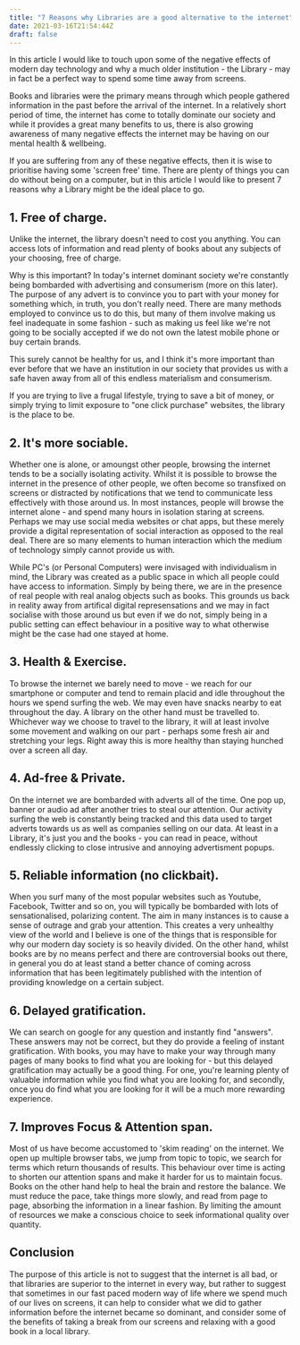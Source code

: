 ```yaml
---
title: "7 Reasons why Libraries are a good alternative to the internet"
date: 2021-03-16T21:54:44Z
draft: false
---
```


In this article I would like to touch upon some of the negative effects of modern day technology and why a much older institution - the Library - may in fact be a perfect way to spend some time away from screens.

<!--more-->

Books and libraries were the primary means through which people gathered information in the past before the arrival of the internet. In a relatively short period of time, the internet has come to totally dominate our society and while it provides a great many benefits to us, there is also growing awareness of many negative effects the internet may be having on our mental health & wellbeing.

If you are suffering from any of these negative effects, then it is wise to prioritise having some 'screen free' time. There are plenty of things you can do without being on a computer, but in this article I would like to present 7 reasons why a Library might be the ideal place to go.

## 1. Free of charge. 

Unlike the internet, the library doesn't need to cost you anything. You can access lots of information and read plenty of books about any subjects of your choosing, free of charge. 

Why is this important? In today's internet dominant society we're constantly being bombarded with advertising and consumerism (more on this later). The purpose of any advert is to convince you to part with your money for something which, in truth, you don't really need. There are many methods employed to convince us to do this, but many of them involve making us feel inadequate in some fashion - such as making us feel like we're not going to be socially accepted if we do not own the latest mobile phone or buy certain brands.

This surely cannot be healthy for us, and I think it's more important than ever before that we have an institution in our society that provides us with a safe haven away from all of this endless materialism and consumerism.

If you are trying to live a frugal lifestyle, trying to save a bit of money, or simply trying to limit exposure to "one click purchase" websites, the library is the place to be.

## 2. It's more sociable. 

Whether one is alone, or amoungst other people, browsing the internet tends to be a socially isolating activity. Whilst it is possible to browse the internet in the presence of other people, we often become so transfixed on screens or distracted by notifications that we tend to communicate less effectively with those around us. In most instances, people will browse the internet alone - and spend many hours in isolation staring at screens. Perhaps we may use social media websites or chat apps, but these merely provide a digital representation of social interaction as opposed to the real deal. There are so many elements to human interaction which the medium of technology simply cannot provide us with.

While PC's (or Personal Computers) were invisaged with individualism in mind, the Library was created as a public space in which all people could have access to information. Simply by being there, we are in the presence of real people with real analog objects such as books. This grounds us back in reality away from artifical digital represensations and we may in fact socialise with those around us but even if we do not, simply being in a public setting can effect behaviour in a positive way to what otherwise might be the case had one stayed at home.

## 3. Health & Exercise. 

To browse the internet we barely need to move - we reach for our smartphone or computer and tend to remain placid and idle throughout the hours we spend surfing the web. We may even have snacks nearby to eat throughout the day. A library on the other hand must be travelled to. Whichever way we choose to travel to the library, it will at least involve some movement and walking on our part - perhaps some fresh air and stretching your legs. Right away this is more healthy than staying hunched over a screen all day.

## 4. Ad-free & Private. 

On the internet we are bombarded with adverts all of the time. One pop up, banner or audio ad after another tries to steal our attention. Our activity surfing the web is constantly being tracked and this data used to target adverts towards us as well as companies selling on our data. At least in a Library, it's just you and the books - you can read in peace, without endlessly clicking to close intrusive and annoying advertisment popups.

## 5. Reliable information (no clickbait). 

When you surf many of the most popular websites such as Youtube, Facebook, Twitter and so on, you will typically be bombarded with lots of sensationalised, polarizing content. The aim in many instances is to cause a sense of outrage and grab your attention. This creates a very unhealthy view of the world and I believe is one of the things that is responsible for why our modern day society is so heavily divided. On the other hand, whilst books are by no means perfect and there are controversial books out there, in general you do at least stand a better chance of coming across information that has been legitimately published with the intention of providing knowledge on a certain subject. 

## 6. Delayed gratification. 

We can search on google for any question and instantly find "answers". These answers may not be correct, but they do provide a feeling of instant gratification. With books, you may have to make your way through many pages of many books to find what you are looking for - but this delayed gratification may actually be a good thing. For one, you're learning plenty of valuable information while you find what you are looking for, and secondly, once you do find what you are looking for it will be a much more rewarding experience.

## 7. Improves Focus & Attention span. 

Most of us have become accustomed to 'skim reading' on the internet. We open up multiple browser tabs, we jump from topic to topic, we search for terms which return thousands of results. This behaviour over time is acting to shorten our attention spans and make it harder for us to maintain focus. Books on the other hand help to heal the brain and restore the balance. We must reduce the pace, take things more slowly, and read from page to page, absorbing the information in a linear fashion. By limiting the amount of resources we make a conscious choice to seek informational quality over quantity. 


## Conclusion

The purpose of this article is not to suggest that the internet is all bad, or that libraries are superior to the internet in every way, but rather to suggest that sometimes in our fast paced modern way of life where we spend much of our lives on screens, it can help to consider what we did to gather information before the internet became so dominant, and consider some of the benefits of taking a break from our screens and relaxing with a good book in a local library.